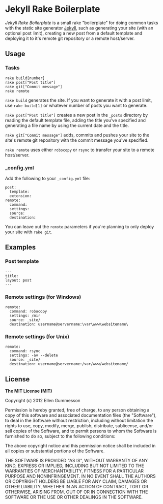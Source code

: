# Jekyll Rake Boilerplate

*Jekyll Rake Boilerplate* is a small rake "boilerplate" for doing common tasks with the static site generator [Jekyll](http://jekyllrb.com/ "Jekyll"), such as generating your site (with an optional post limit), creating a new post from a default template and deploying it to it's remote git repository or a remote host/server.

## Usage

### Tasks

    rake build[number]
    rake post["Post title"]
    rake git["Commit message"]
    rake remote

`rake build` generates the site. If you want to generate it with a post limit, use `rake build[1]` or whatever number of posts you want to generate. 

`rake post["Post title"]` creates a new post in the `_posts` directory by reading the default template file, adding the title you've specified and generating a file name by using the current date and the title.

`rake git["Commit message"]` adds, commits and pushes your site to the site's remote git repository with the commit message you've specified.

`rake remote` uses either `robocopy` or `rsync` to transfer your site to a remote host/server.

### _config.yml

Add the following to your `_config.yml` file:

    post:
      template:
      extension:
    remote:
      command:
      settings:
      source:
      destination:

You can leave out the `remote` parameters if you're planning to only deploy your site with `rake git`.

## Examples

### Post template

    ---
    title:
    layout: post
    ---

### Remote settings (for Windows)

    remote:
      command: robocopy
      settings: /mir
      source: _site/
      destination: username@servername:\var\www\websitename\

### Remote settings (for Unix)

    remote:
      command: rsync
      settings: -av --delete
      source: _site/
      destination: username@servername:/var/www/websitename/

## License

**The MIT License (MIT)**

Copyright (c) 2012 Ellen Gummesson

Permission is hereby granted, free of charge, to any person obtaining a copy of this software and associated documentation files (the "Software"), to deal in the Software without restriction, including without limitation the rights to use, copy, modify, merge, publish, distribute, sublicense, and/or sell copies of the Software, and to permit persons to whom the Software is furnished to do so, subject to the following conditions:

The above copyright notice and this permission notice shall be included in all copies or substantial portions of the Software.

THE SOFTWARE IS PROVIDED "AS IS", WITHOUT WARRANTY OF ANY KIND, EXPRESS OR IMPLIED, INCLUDING BUT NOT LIMITED TO THE WARRANTIES OF MERCHANTABILITY, FITNESS FOR A PARTICULAR PURPOSE AND NONINFRINGEMENT. IN NO EVENT SHALL THE AUTHORS OR COPYRIGHT HOLDERS BE LIABLE FOR ANY CLAIM, DAMAGES OR OTHER LIABILITY, WHETHER IN AN ACTION OF CONTRACT, TORT OR OTHERWISE, ARISING FROM, OUT OF OR IN CONNECTION WITH THE SOFTWARE OR THE USE OR OTHER DEALINGS IN THE SOFTWARE.